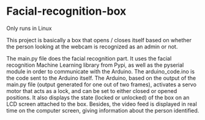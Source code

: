 # Facial-recognition-box


Only runs in Linux

This project is basically a box that opens / closes itself based on whether the person looking at the webcam is recognized as an admin or not. 

The main.py file does the facial recognition part. It uses the facial recognition Machine Learning library from Pypi, as well as the pyserial module in order to communicate with the Arduino. The arduino_code.ino is the code sent to the Arduino itself. The Arduino, based on the output of the main.py file (output generated for one out of two frames), activates a servo motor that acts as a lock, and can be set to either closed or opened positions. It also displays the state (locked or unlocked) of the box on an LCD screen attached to the box. Besides, the video feed is displayed in real time on the computer screen, giving information about the person identified.

